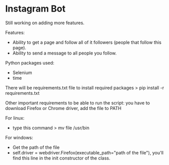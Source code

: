 # Instagram Bot

Still working on adding more features.

Features:
- Ability to get a page and follow all of it followers (people that follow this page).
- Ability to send a message to all people you follow.

Python packages used:
- Selenium
- time

There will be requirements.txt file to install required packages > pip install -r requirements.txt

Other important requirements to be able to run the script: you have to download Firefox or Chrome driver, add the file to PATH

For linux:
- type this command > mv file /usr/bin

For windows:
- Get the path of the file
- self.driver = webdriver.Firefox(executable_path="path of the file"), you'll find this line in the init constructor of the class.

